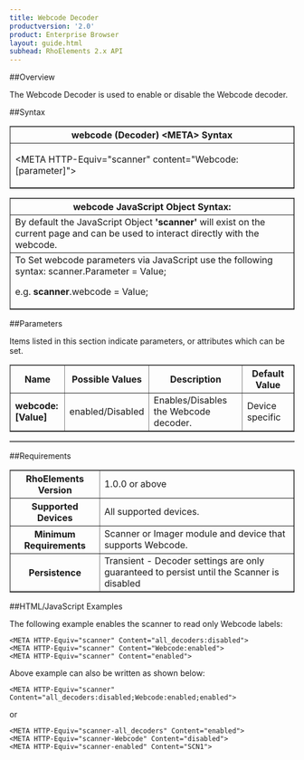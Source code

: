 ```yaml
---
title: Webcode Decoder
productversion: '2.0'
product: Enterprise Browser
layout: guide.html
subhead: RhoElements 2.x API
---
```


##Overview

The Webcode Decoder is used to enable or disable the Webcode decoder.

##Syntax

<table class="facelift" style="width:100%" border="1" padding="5px"> <tr><th class="tableHeading">webcode (Decoder) &lt;META&gt; Syntax
</th></tr><tr><td class="clsSyntaxCells clsOddRow"><p>&lt;META HTTP-Equiv="scanner" content="Webcode:[parameter]"&gt;</p></td></tr></table>
<table class="facelift" style="width:100%" border="1" padding="5px"> <tr><th class="tableHeading">webcode JavaScript Object Syntax:</th></tr><tr><td class="clsSyntaxCells clsOddRow">
By default the JavaScript Object <b>'scanner'</b> will exist on the current page and can be used to interact directly with the webcode.
</td></tr><tr><td class="clsSyntaxCells clsEvenRow">
To Set webcode parameters via JavaScript use the following syntax: scanner.Parameter = Value;
<P />e.g. <b>scanner</b>.webcode = Value;
</td></tr></table>

##Parameters


Items listed in this section indicate parameters, or attributes which can be set.
<table class="facelift" style="width:100%" border="1" padding="5px"> <col width="20%" /><col width="20%" /><col width="38%" /><col width="22%" /><tr><th class="tableHeading">Name</th><th class="tableHeading">Possible Values</th><th class="tableHeading">Description</th><th class="tableHeading">Default Value</th></tr><tr><td class="clsSyntaxCells clsOddRow"><b>webcode:[Value]
</b></td><td class="clsSyntaxCells clsOddRow">enabled/Disabled</td><td class="clsSyntaxCells clsOddRow">Enables/Disables the Webcode decoder.</td><td class="clsSyntaxCells clsOddRow">Device specific</td></tr></table>
<table class="facelift" style="width:100%" border="1" padding="5px"> <col width="78%" /><col width="8%" /><col width="1%" /><col width="5%" /><col width="1%" /><col width="5%" /><col width="2%" /></table>





##Requirements

<table class="facelift" style="width:100%" border="1" padding="5px"> <tr><th class="tableHeading">RhoElements Version</th><td class="clsSyntaxCell clsEvenRow">1.0.0 or above
</td></tr><tr><th class="tableHeading">Supported Devices</th><td class="clsSyntaxCell clsOddRow">All supported devices.</td></tr><tr><th class="tableHeading">Minimum Requirements</th><td class="clsSyntaxCell clsOddRow">Scanner or Imager module and device that supports Webcode.</td></tr><tr><th class="tableHeading">Persistence</th><td class="clsSyntaxCell clsEvenRow">Transient - Decoder settings are only guaranteed to persist until the Scanner is disabled</td></tr></table>


##HTML/JavaScript Examples

The following example enables the scanner to read only Webcode labels:

	<META HTTP-Equiv="scanner" Content="all_decoders:disabled">
	<META HTTP-Equiv="scanner" Content="Webcode:enabled">
	<META HTTP-Equiv="scanner" Content="enabled">
	
Above example can also be written as shown below:

	<META HTTP-Equiv="scanner" Content="all_decoders:disabled;Webcode:enabled;enabled">
	
or

	<META HTTP-Equiv="scanner-all_decoders" Content="enabled">
	<META HTTP-Equiv="scanner-Webcode" Content="disabled">
	<META HTTP-Equiv="scanner-enabled" Content="SCN1">
	





